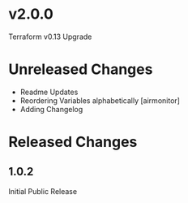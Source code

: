 # v2.0.0

Terraform v0.13 Upgrade

# Unreleased Changes

* Readme Updates
* Reordering Variables alphabetically [airmonitor]
* Adding Changelog

# Released Changes

## 1.0.2

Initial Public Release
